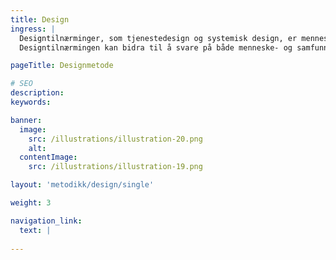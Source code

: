 ```yaml
---
title: Design
ingress: |
  Designtilnærminger, som tjenestedesign og systemisk design, er menneskeorienterte og tar utgangspunkt i behov. Design representerer en ny tilnærming til problemløsning, innovasjon og endring. <br>
  Designtilnærmingen kan bidra til å svare på både menneske- og samfunnsbehov. Behov er i førersetet for problem- og mulighetsforståelsen. Sånn sett kan tankesettet design bringer inn oppsummeres med setningen: Hva og for hvem, før hvordan.

pageTitle: Designmetode

# SEO
description:
keywords:

banner:
  image:
    src: /illustrations/illustration-20.png
    alt:
  contentImage:
    src: /illustrations/illustration-19.png

layout: 'metodikk/design/single'

weight: 3

navigation_link:
  text: |
    
---
```

